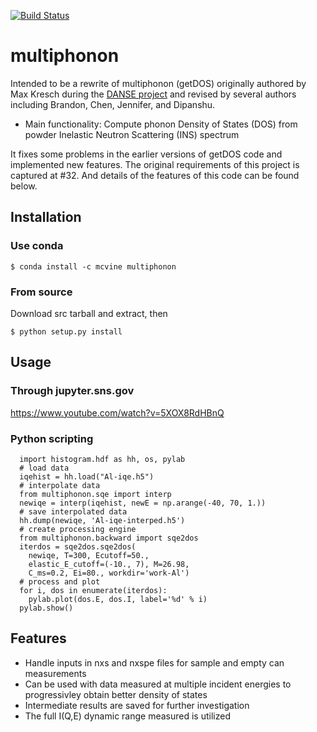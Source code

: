 [![Build Status](https://travis-ci.org/sns-chops/multiphonon.svg?branch=master)](https://travis-ci.org/sns-chops/multiphonon) 
# multiphonon
Intended to be a rewrite of multiphonon (getDOS) originally authored by Max Kresch during the
[DANSE project](http://danse.us/) and
revised by several authors including Brandon, Chen, Jennifer, and Dipanshu.

* Main functionality: Compute phonon Density of States (DOS) from powder Inelastic Neutron Scattering (INS) spectrum

It fixes some problems in the earlier versions of getDOS code and implemented new features.
The original requirements of this project is captured at #32.
And details of the features of this code can be found below.

## Installation
### Use conda
```$ conda install -c mcvine multiphonon```

### From source
Download src tarball and extract, then

```$ python setup.py install```

## Usage

### Through jupyter.sns.gov
https://www.youtube.com/watch?v=5XOX8RdHBnQ

### Python scripting

      import histogram.hdf as hh, os, pylab
      # load data
      iqehist = hh.load("Al-iqe.h5") 
      # interpolate data
      from multiphonon.sqe import interp
      newiqe = interp(iqehist, newE = np.arange(-40, 70, 1.))
      # save interpolated data
      hh.dump(newiqe, 'Al-iqe-interped.h5')
      # create processing engine
      from multiphonon.backward import sqe2dos
      iterdos = sqe2dos.sqe2dos(
        newiqe, T=300, Ecutoff=50., 
        elastic_E_cutoff=(-10., 7), M=26.98,
        C_ms=0.2, Ei=80., workdir='work-Al')
      # process and plot
      for i, dos in enumerate(iterdos):
        pylab.plot(dos.E, dos.I, label='%d' % i)
      pylab.show()

## Features

* Handle inputs in nxs and nxspe files for sample and empty can measurements
* Can be used with data measured at multiple incident energies to progressivley obtain better density of states
* Intermediate results are saved for further investigation
* The full I(Q,E) dynamic range measured is utilized
